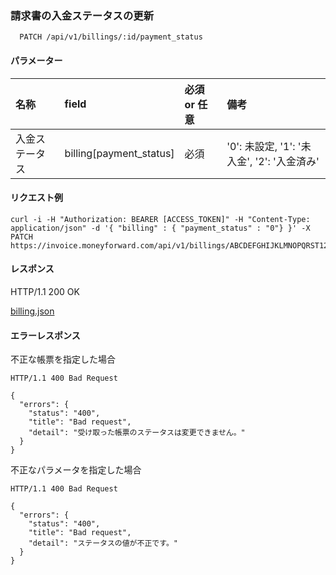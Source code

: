 ### 請求書の入金ステータスの更新
```
  PATCH /api/v1/billings/:id/payment_status
```
#### パラメーター
| 名称           | field                   | 必須 or 任意 | 備考                                        |
| :--            | :--                     | :--          | :--                                         |
| 入金ステータス | billing[payment_status] | 必須         | '0': 未設定, '1': '未入金', '2': '入金済み' |

#### リクエスト例
```
curl -i -H "Authorization: BEARER [ACCESS_TOKEN]" -H "Content-Type: application/json" -d '{ "billing" : { "payment_status" : "0"} }' -X PATCH https://invoice.moneyforward.com/api/v1/billings/ABCDEFGHIJKLMNOPQRST123/payment_status
```

#### レスポンス
HTTP/1.1 200 OK

[billing.json](./responses/billing.json)

#### エラーレスポンス

不正な帳票を指定した場合
```
HTTP/1.1 400 Bad Request

{
  "errors": {
    "status": "400",
    "title": "Bad request",
    "detail": "受け取った帳票のステータスは変更できません。"
  }
}
```

不正なパラメータを指定した場合
```
HTTP/1.1 400 Bad Request

{
  "errors": {
    "status": "400",
    "title": "Bad request",
    "detail": "ステータスの値が不正です。"
  }
}
```

